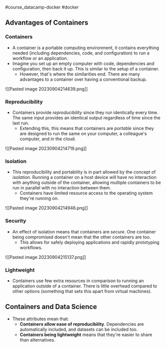 #course_datacamp-docker #docker

## Advantages of Containers
### Containers
- A container is a portable computing environment, it contains everything needed (including dependencies, code, and configuration) to run a workflow or an application.
- Imagine you set up an empty computer with code, dependencies and configuration, then back it up. This is similar to the setup of a container.
    - However, that's where the similarities end. There are many advantages to a container over having a conventional backup.

![[Pasted image 20230904214639.png]]

### Reproducibility
- Containers provide *reproducibility* since they run identically every time. The same input provides an identical output regardless of time since the last run.
    - Extending this, this means that containers are *portable* since they are designed to run the same on your computer, a colleague's computer, and in the cloud.

![[Pasted image 20230904214719.png]]

### Isolation
- This reproducibility and portability is in part allowed by the concept of *isolation*. Running a container on a host device will have no interaction with anything outside of the container, allowing multiple containers to be run in parallel with no interaction between them.
    - Containers have limited resource access to the operating system they're running on.

![[Pasted image 20230904214946.png]]

### Security
- An effect of isolation means that containers are *secure*. One container being compromised doesn't mean that the other containers are too.
    - This allows for safely deploying applications and rapidly prototyping workflows.

![[Pasted image 20230904215137.png]]

### Lightweight
- Containers use few extra resources in comparison to running an application outside of a container. There is little overhead compared to other options (something that sets this apart from virtual machines).

## Containers and Data Science
- These attributes mean that:
    - **Containers allow ease of reproducibility**. Dependencies are automatically included, and datasets can be included too.
    - **Containers being lightweight** means that they're easier to share than alternatives.